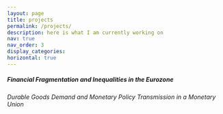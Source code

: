 ```yaml
---
layout: page
title: projects
permalink: /projects/
description: here is what I am currently working on
nav: true
nav_order: 3
display_categories: 
horizontal: true
---
```




##### **Financial Fragmentation and Inequalities in the Eurozone**
###### *Durable Goods Demand and Monetary Policy Transmission in a Monetary Union*

